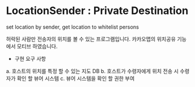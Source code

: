 # LocationSender : Private Destination
set location by sender, get location to whitelist persons

허락된 사람만 전송자의 위치를 볼 수 있는 프로그램입니다.
카카오맵의 위치공유 기능에서 모티브 하였습니다.

* 구현 요구 사항
 
 a. 호스트의 위치를 특정 할 수 있는 지도 DB
 b. 호스트가 수령자에게 위치 전송 시 수령자가 확인 할 뷰어 시스템
 c. 뷰어 시스템을 확인 할 권한 부여
